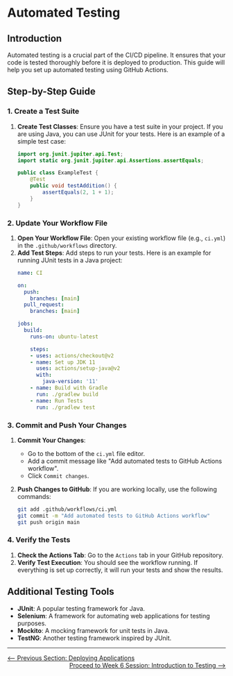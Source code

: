 # Automated Testing

## Introduction

Automated testing is a crucial part of the CI/CD pipeline. It ensures that your code is tested thoroughly before it is deployed to production. This guide will help you set up automated testing using GitHub Actions.

## Step-by-Step Guide

### 1. Create a Test Suite

1. **Create Test Classes**: Ensure you have a test suite in your project. If you are using Java, you can use JUnit for your tests. Here is an example of a simple test case:
   ```java
   import org.junit.jupiter.api.Test;
   import static org.junit.jupiter.api.Assertions.assertEquals;

   public class ExampleTest {
       @Test
       public void testAddition() {
           assertEquals(2, 1 + 1);
       }
   }
   ```

### 2. Update Your Workflow File

1. **Open Your Workflow File**: Open your existing workflow file (e.g., `ci.yml`) in the `.github/workflows` directory.
2. **Add Test Steps**: Add steps to run your tests. Here is an example for running JUnit tests in a Java project:
   ```yaml
   name: CI

   on:
     push:
       branches: [main]
     pull_request:
       branches: [main]

   jobs:
     build:
       runs-on: ubuntu-latest

       steps:
       - uses: actions/checkout@v2
       - name: Set up JDK 11
         uses: actions/setup-java@v2
         with:
           java-version: '11'
       - name: Build with Gradle
         run: ./gradlew build
       - name: Run Tests
         run: ./gradlew test
   ```

### 3. Commit and Push Your Changes

1. **Commit Your Changes**:
   - Go to the bottom of the `ci.yml` file editor.
   - Add a commit message like "Add automated tests to GitHub Actions workflow".
   - Click `Commit changes`.

2. **Push Changes to GitHub**: If you are working locally, use the following commands:
   ```sh
   git add .github/workflows/ci.yml
   git commit -m "Add automated tests to GitHub Actions workflow"
   git push origin main
   ```

### 4. Verify the Tests

1. **Check the Actions Tab**: Go to the `Actions` tab in your GitHub repository.
2. **Verify Test Execution**: You should see the workflow running. If everything is set up correctly, it will run your tests and show the results.

## Additional Testing Tools

- **JUnit**: A popular testing framework for Java.
- **Selenium**: A framework for automating web applications for testing purposes.
- **Mockito**: A mocking framework for unit tests in Java.
- **TestNG**: Another testing framework inspired by JUnit.

---

<div style="width: 100%">
<a href='deploying-applications.md'><-- Previous Section: Deploying Applications</a>
<div align="right"><a href='../6-introduction-to-testing/index.md'> Proceed to Week 6 Session: Introduction to Testing --></a></div>
</div>

